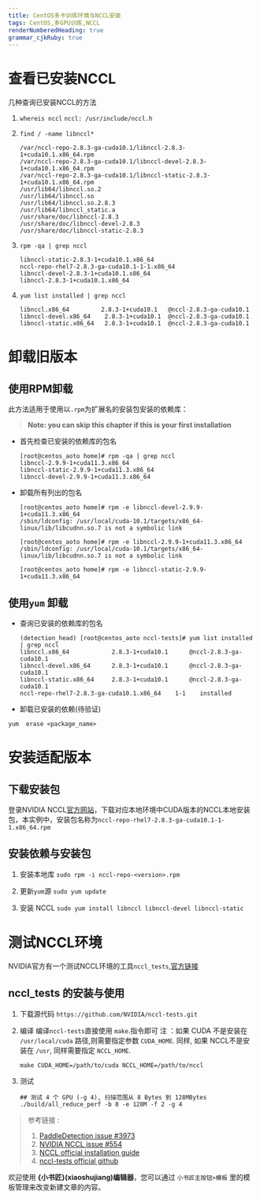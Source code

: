 ```yaml
---
title: CentOS多卡训练环境与NCCL安装
tags: CentOS,多GPU训练,NCCL
renderNumberedHeading: true
grammar_cjkRuby: true
---
```

# 查看已安装NCCL
几种查询已安装NCCL的方法
1. `whereis nccl`
	`nccl: /usr/include/nccl.h`
	
2. `find / -name libnccl*`
	```
	/var/nccl-repo-2.8.3-ga-cuda10.1/libnccl-2.8.3-1+cuda10.1.x86_64.rpm
	/var/nccl-repo-2.8.3-ga-cuda10.1/libnccl-devel-2.8.3-1+cuda10.1.x86_64.rpm
	/var/nccl-repo-2.8.3-ga-cuda10.1/libnccl-static-2.8.3-1+cuda10.1.x86_64.rpm
	/usr/lib64/libnccl.so.2
	/usr/lib64/libnccl.so
	/usr/lib64/libnccl.so.2.8.3
	/usr/lib64/libnccl_static.a
	/usr/share/doc/libnccl-2.8.3
	/usr/share/doc/libnccl-devel-2.8.3
	/usr/share/doc/libnccl-static-2.8.3
	```
3. `rpm -qa | grep nccl`
	```
	libnccl-static-2.8.3-1+cuda10.1.x86_64
	nccl-repo-rhel7-2.8.3-ga-cuda10.1-1-1.x86_64
	libnccl-devel-2.8.3-1+cuda10.1.x86_64
	libnccl-2.8.3-1+cuda10.1.x86_64
	```
4. `yum list installed | grep nccl`

	```
	libnccl.x86_64         2.8.3-1+cuda10.1   @nccl-2.8.3-ga-cuda10.1
	libnccl-devel.x86_64    2.8.3-1+cuda10.1  @nccl-2.8.3-ga-cuda10.1
	libnccl-static.x86_64   2.8.3-1+cuda10.1  @nccl-2.8.3-ga-cuda10.1
	```

# 卸载旧版本

## 使用RPM卸载
 此方法适用于使用以`.rpm`为扩展名的安装包安装的依赖库：
 
 > **Note: you can skip this chapter if this is your first installation**
 
  - 首先检查已安装的依赖库的包名
	```
	[root@centos_aoto home]# rpm -qa | grep nccl
	libnccl-2.9.9-1+cuda11.3.x86_64
	libnccl-static-2.9.9-1+cuda11.3.x86_64
	libnccl-devel-2.9.9-1+cuda11.3.x86_64	
	```

- 卸载所有列出的包名
	```
	[root@centos_aoto home]# rpm -e libnccl-devel-2.9.9-1+cuda11.3.x86_64
	/sbin/ldconfig: /usr/local/cuda-10.1/targets/x86_64-linux/lib/libcudnn.so.7 is not a symbolic link

	[root@centos_aoto home]# rpm -e libnccl-2.9.9-1+cuda11.3.x86_64
	/sbin/ldconfig: /usr/local/cuda-10.1/targets/x86_64-linux/lib/libcudnn.so.7 is not a symbolic link

	[root@centos_aoto home]# rpm -e libnccl-static-2.9.9-1+cuda11.3.x86_64
	```

## 使用`yum` 卸载
- 查询已安装的依赖库的包名
	```
	(detection_head) [root@centos_aoto nccl-tests]# yum list installed | grep nccl
	libnccl.x86_64            2.8.3-1+cuda10.1      @nccl-2.8.3-ga-cuda10.1
	libnccl-devel.x86_64      2.8.3-1+cuda10.1      @nccl-2.8.3-ga-cuda10.1
	libnccl-static.x86_64     2.8.3-1+cuda10.1      @nccl-2.8.3-ga-cuda10.1
	nccl-repo-rhel7-2.8.3-ga-cuda10.1.x86_64    1-1    installed
	```

- 卸载已安装的依赖(待验证)

```
yum  erase <package_name>
```

# 安装适配版本
## 下载安装包

登录NVIDIA NCCL[官方网站](https://developer.nvidia.com/nccl/nccl-legacy-downloads)，下载对应本地环境中CUDA版本的NCCL本地安装包，本实例中，安装包名称为`nccl-repo-rhel7-2.8.3-ga-cuda10.1-1-1.x86_64.rpm`

## 安装依赖与安装包

1. 安装本地库
	`sudo rpm -i nccl-repo-<version>.rpm`
2. 更新`yum`源
	`sudo yum update`

3. 安装 NCCL
	`sudo yum install libnccl libnccl-devel libnccl-static`


# 测试NCCL环境
NVIDIA官方有一个测试NCCL环境的工具`nccl_tests`,[官方链接](https://github.com/NVIDIA/nccl-tests)

## nccl_tests 的安装与使用

1. 下载源代码
	 `https://github.com/NVIDIA/nccl-tests.git`
2. 编译
编译`nccl-tests`直接使用 `make`.指令即可
注 ：如果 CUDA 不是安装在 `/usr/local/cuda` 路径,则需要指定参数 `CUDA_HOME`. 同样, 如果 NCCL不是安装在 `/usr`, 同样需要指定 `NCCL_HOME`.

	```
	make CUDA_HOME=/path/to/cuda NCCL_HOME=/path/to/nccl
	```

3. 测试

	```
	## 测试 4 个 GPU (-g 4), 扫描范围从 8 Bytes 到 128MBytes
	./build/all_reduce_perf -b 8 -e 128M -f 2 -g 4
	```

> 参考链接 :
> 1. [PaddleDetection issue #3973](https://github.com/PaddlePaddle/PaddleDetection/issues/3973)
> 2. [NVIDIA NCCL issue #554](https://github.com/NVIDIA/nccl/issues/554)
> 3. [NCCL official installation guide](https://docs.nvidia.com/deeplearning/nccl/install-guide/index.html#rhel_centos)
> 4. [nccl-tests official github](https://github.com/NVIDIA/nccl-tests)


欢迎使用 **{小书匠}(xiaoshujiang)编辑器**，您可以通过 `小书匠主按钮>模板` 里的模板管理来改变新建文章的内容。